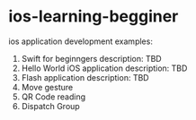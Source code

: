 # ios-learning-begginer
ios application development examples:

1. Swift for beginngers
    description: TBD
2. Hello World iOS application
    description: TBD
3. Flash application
    description: TBD
4. Move gesture
5. QR Code reading
6. Dispatch Group

